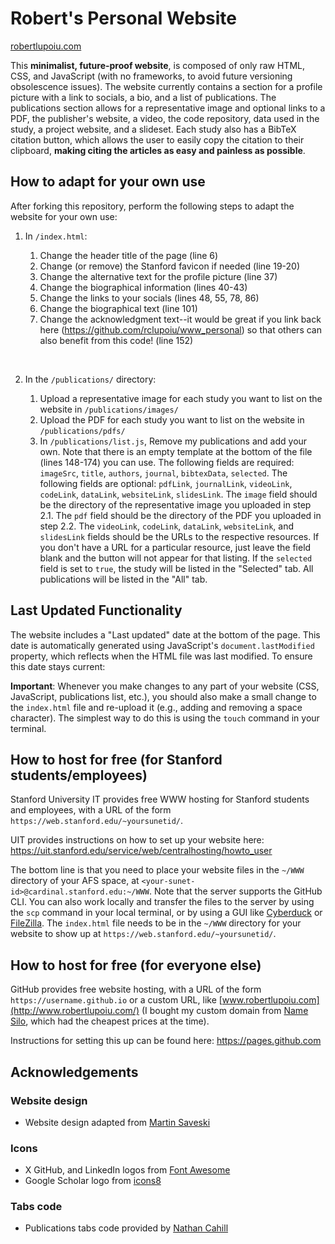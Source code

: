 # Robert's Personal Website

[robertlupoiu.com](http://www.robertlupoiu.com)

This **minimalist, future-proof website**, is composed of only raw HTML, CSS, and JavaScript (with no frameworks, to avoid future versioning obsolescence issues). The website currently contains a section for a profile picture with a link to socials, a bio, and a list of publications. The publications section allows for a representative image and optional links to a PDF, the publisher's website, a video, the code repository, data used in the study, a project website, and a slideset. Each study also has a BibTeX citation button, which allows the user to easily copy the citation to their clipboard, **making citing the articles as easy and painless as possible**.

## How to adapt for your own use

After forking this repository, perform the following steps to adapt the website for your own use:

1. In `/index.html`:

    1. Change the header title of the page (line 6)
    2. Change (or remove) the Stanford favicon if needed (line 19-20)
    3. Change the alternative text for the profile picture (line 37)
    4. Change the biographical information (lines 40-43)
    5. Change the links to your socials (lines 48, 55, 78, 86)
    6. Change the biographical text (line 101)
    7. Change the acknowledgment text--it would be great if you link back here (https://github.com/rclupoiu/www_personal) so that others can also benefit from this code! (line 152)
   
</br>

2. In the `/publications/` directory:

    1. Upload a representative image for each study you want to list on the website in `/publications/images/`
    2. Upload the PDF for each study you want to list on the website in `/publications/pdfs/`
    3. In `/publications/list.js`, Remove my publications and add your own. Note that there is an empty template at the bottom of the file (lines 148-174) you can use. The following fields are required: `imageSrc`, `title`, `authors`, `journal`, `bibtexData`, `selected`. The following fields are optional: `pdfLink`, `journalLink`, `videoLink`, `codeLink`, `dataLink`, `websiteLink`, `slidesLink`. The `image` field should be the directory of the representative image you uploaded in step 2.1. The `pdf` field should be the directory of the PDF you uploaded in step 2.2. The `videoLink`, `codeLink`, `dataLink`, `websiteLink`, and `slidesLink` fields should be the URLs to the respective resources. If you don't have a URL for a particular resource, just leave the field blank and the button will not appear for that listing. If the `selected` field is set to `true`, the study will be listed in the "Selected" tab. All publications will be listed in the "All" tab.

## Last Updated Functionality

The website includes a "Last updated" date at the bottom of the page. This date is automatically generated using JavaScript's `document.lastModified` property, which reflects when the HTML file was last modified. To ensure this date stays current:

**Important**: Whenever you make changes to any part of your website (CSS, JavaScript, publications list, etc.), you should also make a small change to the `index.html` file and re-upload it (e.g., adding and removing a space character). The simplest way to do this is using the `touch` command in your terminal.

## How to host for free (for Stanford students/employees)

Stanford University IT provides free WWW hosting for Stanford students and employees, with a URL of the form `https://web.stanford.edu/~yoursunetid/`.

UIT provides instructions on how to set up your website here:
https://uit.stanford.edu/service/web/centralhosting/howto_user

The bottom line is that you need to place your website files in the `~/WWW` directory of your AFS space, at `<your-sunet-id>@cardinal.stanford.edu:~/WWW`. Note that the server supports the GitHub CLI. You can also work locally and transfer the files to the server by using the `scp` command in your local terminal, or by using a GUI like [Cyberduck](https://cyberduck.io) or [FileZilla](https://filezilla-project.org). The `index.html` file needs to be in the `~/WWW` directory for your website to show up at `https://web.stanford.edu/~yoursunetid/`.

## How to host for free (for everyone else)

GitHub provides free website hosting, with a URL of the form `https://username.github.io` or a custom URL, like [www.robertlupoiu.com](http://www.robertlupoiu.com/) (I bought my custom domain from [Name Silo](https://www.namesilo.com), which had the cheapest prices at the time).

Instructions for setting this up can be found here:
https://pages.github.com

## Acknowledgements

### Website design
- Website design adapted from [Martin Saveski](http://www.martinsaveski.com/)

### Icons
- X GitHub, and LinkedIn logos from [Font Awesome](https://fontawesome.com/)
- Google Scholar logo from [icons8](https://icons8.com/)

### Tabs code
- Publications tabs code provided by [Nathan Cahill](https://github.com/nathancahill/skeleton-tabs)